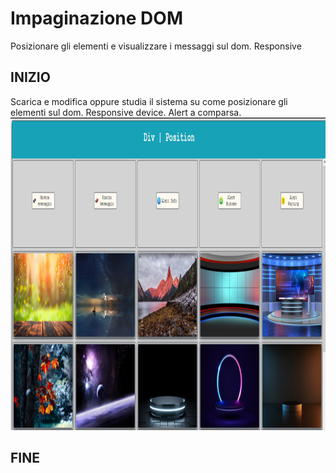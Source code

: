 # Impaginazione DOM
Posizionare gli elementi e visualizzare i messaggi sul dom. Responsive
## INIZIO
  Scarica e modifica oppure studia il sistema su come posizionare gli elementi sul dom.
  Responsive device.
  Alert a comparsa.
  <br />
  <img src="images/preview_div_position.png" alt="Not-image" width=1000 height=500>
## FINE

